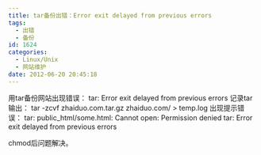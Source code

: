 ```yaml
---
title: tar备份出错：Error exit delayed from previous errors
tags:
  - 出错
  - 备份
id: 1624
categories:
  - Linux/Unix
  - 网站维护
date: 2012-06-20 20:45:18
---
```


用tar备份网站出现错误：
tar: Error exit delayed from previous errors
记录tar输出：
tar -zcvf zhaiduo.com.tar.gz zhaiduo.com/ > temp.log
出现提示错误：
tar: public_html/some.html: Cannot open: Permission denied
tar: Error exit delayed from previous errors

chmod后问题解决。